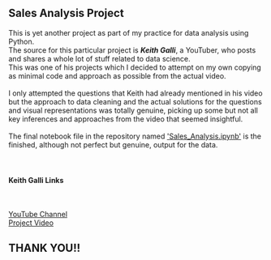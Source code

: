## Sales Analysis Project

This is yet another project as part of my practice for data analysis using Python. 
<br>
The source for this particular project is ***Keith Galli***, a YouTuber, who posts and shares a whole lot of stuff related to data science.
<br>
This was one of his projects which I decided to attempt on my own copying as minimal code and approach as possible from the actual video.
<br><br>
I only attempted the questions that Keith had already mentioned in his video but the approach to data cleaning and the actual solutions for the questions and visual representations was totally genuine, picking up some but not all key inferences and approaches from the video that seemed insightful.
<br><br>
The final notebook file in the repository named ['Sales_Analysis.ipynb'](Sales_Analysis.ipynb) is the finished, although not perfect but genuine, output for the data.
<br><br><br>

#### Keith Galli Links
<br>

[YouTube Channel](https://www.youtube.com/c/KGMIT/featured)
<br>
[Project Video](https://www.youtube.com/watch?v=eMOA1pPVUc4)


## THANK YOU!!
